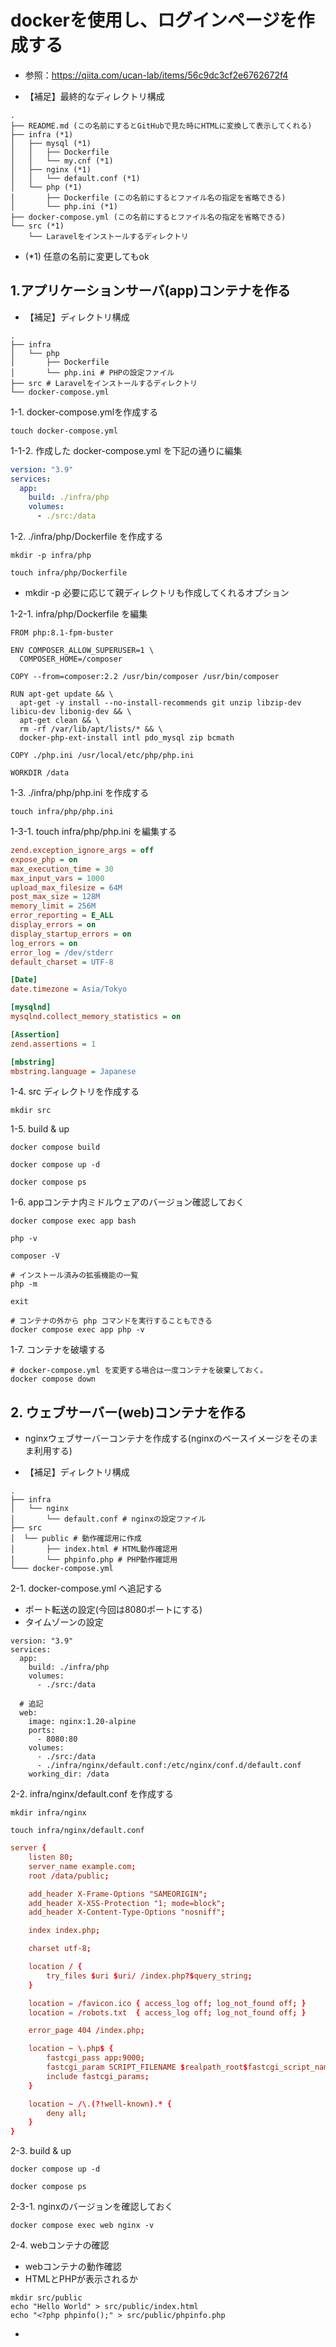 # dockerを使用し、ログインページを作成する
- 参照：https://qiita.com/ucan-lab/items/56c9dc3cf2e6762672f4

- 【補足】最終的なディレクトリ構成
```
.
├── README.md (この名前にするとGitHubで見た時にHTMLに変換して表示してくれる)
├── infra (*1)
│   ├── mysql (*1)
│   │   ├── Dockerfile
│   │   └── my.cnf (*1)
│   ├── nginx (*1)
│   │   └── default.conf (*1)
│   └── php (*1)
│       ├── Dockerfile (この名前にするとファイル名の指定を省略できる)
│       └── php.ini (*1)
├── docker-compose.yml (この名前にするとファイル名の指定を省略できる)
└── src (*1)
    └── Laravelをインストールするディレクトリ

```
- (*1) 任意の名前に変更してもok

## 1.アプリケーションサーバ(app)コンテナを作る
- 【補足】ディレクトリ構成
```
.
├── infra
│   └── php
│       ├── Dockerfile
│       └── php.ini # PHPの設定ファイル
├── src # Laravelをインストールするディレクトリ
└── docker-compose.yml

```
1-1. docker-compose.ymlを作成する
```
touch docker-compose.yml
```

1-1-2. 作成した docker-compose.yml を下記の通りに編集
```yml:docker-compose.yml
version: "3.9"
services:
  app:
    build: ./infra/php
    volumes:
      - ./src:/data
``` 

1-2. ./infra/php/Dockerfile を作成する
```
mkdir -p infra/php

touch infra/php/Dockerfile
```
- mkdir -p 必要に応じて親ディレクトリも作成してくれるオプション

1-2-1. infra/php/Dockerfile を編集
```Dockerfile:infra/php/Dockerfile
FROM php:8.1-fpm-buster

ENV COMPOSER_ALLOW_SUPERUSER=1 \
  COMPOSER_HOME=/composer

COPY --from=composer:2.2 /usr/bin/composer /usr/bin/composer

RUN apt-get update && \
  apt-get -y install --no-install-recommends git unzip libzip-dev libicu-dev libonig-dev && \
  apt-get clean && \
  rm -rf /var/lib/apt/lists/* && \
  docker-php-ext-install intl pdo_mysql zip bcmath

COPY ./php.ini /usr/local/etc/php/php.ini

WORKDIR /data

```

1-3. ./infra/php/php.ini を作成する
```
touch infra/php/php.ini
```

1-3-1. touch infra/php/php.ini を編集する
```ini:infra/php/php.ini
zend.exception_ignore_args = off
expose_php = on
max_execution_time = 30
max_input_vars = 1000
upload_max_filesize = 64M
post_max_size = 128M
memory_limit = 256M
error_reporting = E_ALL
display_errors = on
display_startup_errors = on
log_errors = on
error_log = /dev/stderr
default_charset = UTF-8

[Date]
date.timezone = Asia/Tokyo

[mysqlnd]
mysqlnd.collect_memory_statistics = on

[Assertion]
zend.assertions = 1

[mbstring]
mbstring.language = Japanese

```

1-4. src ディレクトリを作成する
```
mkdir src
```

1-5. build & up
```
docker compose build

docker compose up -d

docker compose ps
```

1-6. appコンテナ内ミドルウェアのバージョン確認しておく
```
docker compose exec app bash

php -v

composer -V

# インストール済みの拡張機能の一覧
php -m

exit

# コンテナの外から php コマンドを実行することもできる
docker compose exec app php -v
```

1-7. コンテナを破壊する
```
# docker-compose.yml を変更する場合は一度コンテナを破棄しておく。
docker compose down
```


## 2. ウェブサーバー(web)コンテナを作る
- nginxウェブサーバーコンテナを作成する(nginxのベースイメージをそのまま利用する)

- 【補足】ディレクトリ構成
```
.
├── infra
│   └── nginx
│       └── default.conf # nginxの設定ファイル
├── src
│  └── public # 動作確認用に作成
│       ├── index.html # HTML動作確認用
│       └── phpinfo.php # PHP動作確認用
└─── docker-compose.yml
```

2-1. docker-compose.yml へ追記する
- ポート転送の設定(今回は8080ポートにする)
- タイムゾーンの設定
```
version: "3.9"
services:
  app:
    build: ./infra/php
    volumes:
      - ./src:/data

  # 追記
  web:
    image: nginx:1.20-alpine
    ports:
      - 8080:80
    volumes:
      - ./src:/data
      - ./infra/nginx/default.conf:/etc/nginx/conf.d/default.conf
    working_dir: /data

```

2-2. infra/nginx/default.conf を作成する
```
mkdir infra/nginx

touch infra/nginx/default.conf
```
```conf:infra/nginx/default.conf
server {
    listen 80;
    server_name example.com;
    root /data/public;

    add_header X-Frame-Options "SAMEORIGIN";
    add_header X-XSS-Protection "1; mode=block";
    add_header X-Content-Type-Options "nosniff";

    index index.php;

    charset utf-8;

    location / {
        try_files $uri $uri/ /index.php?$query_string;
    }

    location = /favicon.ico { access_log off; log_not_found off; }
    location = /robots.txt  { access_log off; log_not_found off; }

    error_page 404 /index.php;

    location ~ \.php$ {
        fastcgi_pass app:9000;
        fastcgi_param SCRIPT_FILENAME $realpath_root$fastcgi_script_name;
        include fastcgi_params;
    }

    location ~ /\.(?!well-known).* {
        deny all;
    }
}

```

2-3. build & up
```
docker compose up -d

docker compose ps
```

2-3-1. nginxのバージョンを確認しておく
```
docker compose exec web nginx -v
```

2-4. webコンテナの確認
- webコンテナの動作確認
- HTMLとPHPが表示されるか
```
mkdir src/public
echo "Hello World" > src/public/index.html
echo "<?php phpinfo();" > src/public/phpinfo.php
```

- 